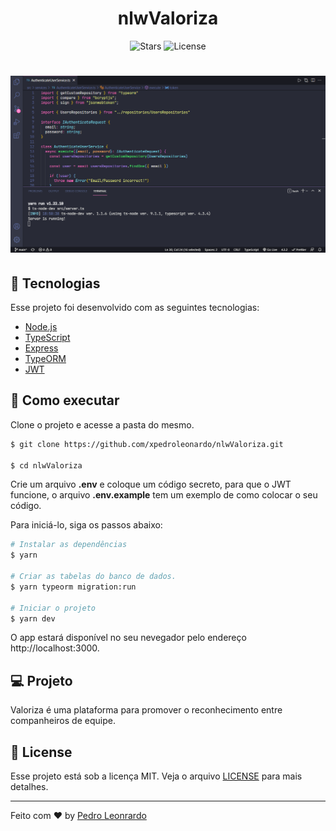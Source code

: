 <h1 align="center">nlwValoriza</h1>

<p align="center">
  <img src="https://img.shields.io/github/stars/xpedroleonardo/LetmeAsk?label=stars&message=MIT&color=0b87a3&labelColor=000000" alt="Stars">

  <img  src="https://img.shields.io/static/v1?label=license&message=MIT&color=0b87a3&labelColor=000000" alt="License">   
</p>

<h1 align="center">
  <img alt="nlwValoriza" src="./README.png" />
</h1>

## 🧪 Tecnologias

Esse projeto foi desenvolvido com as seguintes tecnologias:

- [Node.js](https://reactjs.org)
- [TypeScript](https://www.typescriptlang.org/)
- [Express](https://expressjs.com/pt-br/)
- [TypeORM](https://typeorm.io/#/)
- [JWT](https://github.com/auth0/node-jsonwebtoken#readme)

## 🚀 Como executar

Clone o projeto e acesse a pasta do mesmo.

```bash
$ git clone https://github.com/xpedroleonardo/nlwValoriza.git

$ cd nlwValoriza
```

Crie um arquivo <b>.env</b> e coloque um código secreto, para que o JWT funcione, o arquivo <b>.env.example</b> tem um exemplo de como colocar o seu código.

Para iniciá-lo, siga os passos abaixo:

```bash
# Instalar as dependências
$ yarn

# Criar as tabelas do banco de dados.
$ yarn typeorm migration:run

# Iniciar o projeto
$ yarn dev
```

O app estará disponível no seu nevegador pelo endereço http://localhost:3000.

## 💻 Projeto

Valoriza é uma plataforma para promover o reconhecimento entre companheiros de equipe.

## 📝 License

Esse projeto está sob a licença MIT. Veja o arquivo [LICENSE](LICENSE.md) para mais detalhes.

---

Feito com ❤ by [Pedro Leonrardo](https://github.com/xpedroleonardo)
